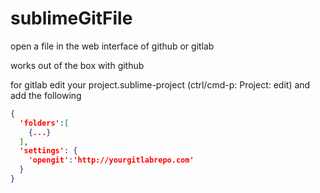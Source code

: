 sublimeGitFile
==============

open a file in the web interface of github or gitlab

works out of the box with github

for gitlab edit your project.sublime-project (ctrl/cmd-p: Project: edit)
and add the following

```json
{
  'folders':[
    {...}
  ],
  'settings': {
    'opengit':'http://yourgitlabrepo.com'
  }
}
```


